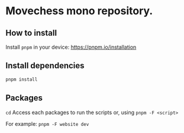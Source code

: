 # Movechess mono repository.

## How to install

Install `pnpm` in your device: https://pnpm.io/installation

## Install dependencies

```bash
pnpm install
```

## Packages

`cd` Access each packages to run the scripts or, using  `pnpm -F <script>`

For example: `pnpm -F website dev`

